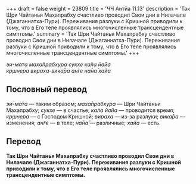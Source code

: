 +++
draft = false
weight = 23809
title = 'ЧЧ Антйа 11.13'
description = 'Так Шри Чайтанья Махапрабху счастливо проводил Свои дни в Нилачале (Джаганнатха-Пури). Переживания разлуки с Кришной приводили к тому, что в Его теле проявлялись многочисленные трансцендентные симптомы.'
summary = 'Так Шри Чайтанья Махапрабху счастливо проводил Свои дни в Нилачале (Джаганнатха-Пури). Переживания разлуки с Кришной приводили к тому, что в Его теле проявлялись многочисленные трансцендентные симптомы.'
+++

_эи-мата маха̄прабхура сукхе ка̄ла йа̄йа  
кр̣шн̣ера вираха-вика̄ра ан̇ге на̄на̄ хайа_

## Пословный перевод

_эи_\-_мата_ — таким образом; _маха̄прабхура_ — Шри Чайтаньи Махапрабху; _сукхе_ — в счастье; _ка̄ла_ _йа̄йа_ — проводится время; _кр̣шн̣ера_ — с Господом Кришной; _вираха_ — из-за разлуки; _вика̄ра_ — изменения; _ан̇ге_ — в теле; _на̄на̄_ — различные; _хайа_ — есть.

## Перевод

**Так Шри Чайтанья Махапрабху счастливо проводил Свои дни в Нилачале (Джаганнатха-Пури). Переживания разлуки с Кришной приводили к тому, что в Его теле проявлялись многочисленные трансцендентные симптомы.**
